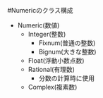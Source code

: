 #Numericのクラス構成

- Numeric(数値)
    - Integer(整数)
        - Fixnum(普通の整数)
        - Bignum(大きな整数)
    - Float(浮動小数点数)
    - Rational(有理数)
        - 分数の計算時に使用
    - Complex(複素数)